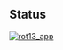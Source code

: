 ## Status

[![rot13_app](https://catalog.flipperzero.one/application/rot13_app/widget)](https://catalog.flipperzero.one/application/rot13_app/page)